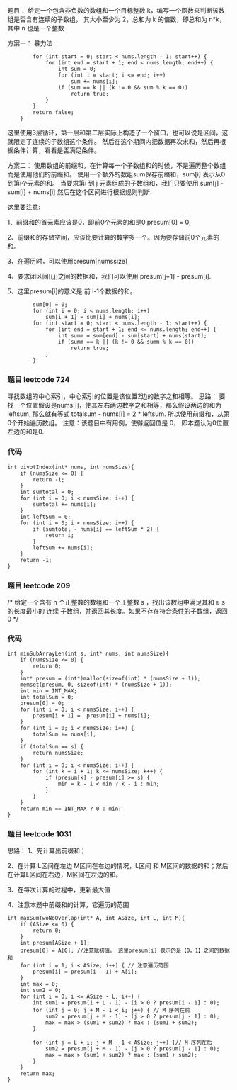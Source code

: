 题目：
给定一个包含非负数的数组和一个目标整数 k，编写一个函数来判断该数组是否含有连续的子数组，
其大小至少为 2，总和为 k 的倍数，即总和为 n*k，其中 n 也是一个整数

方案一： 暴力法
```
        for (int start = 0; start < nums.length - 1; start++) {
            for (int end = start + 1; end < nums.length; end++) {
                int sum = 0;
                for (int i = start; i <= end; i++)
                    sum += nums[i];
                if (sum == k || (k != 0 && sum % k == 0))
                    return true;
            }
        }
        return false;
    }
```

这里使用3层循环，第一层和第二层实际上构造了一个窗口，也可以说是区间，这就限定了连续的子数组这个条件。
然后在这个期间内把数据再次求和，然后再根据条件计算，看看是否满足条件。

方案二：
使用数组的前缀和，在计算每一个子数组和的时候，不是遍历整个数组而是使用他们的前缀和。
使用一个额外的数组sum保存前缀和，sum[i] 表示从0到第i个元素的和。
当要求第i 到 j 元素组成的子数组和，我们只要使用 sum[j] - sum[i] + nums[i]
然后在这个区间进行根据规则判断.

这里要注意:

1、前缀和的首元素应该是0，即前0个元素的和是0.presum[0] = 0;

2、前缀和的存储空间，应该比要计算的数字多一个。因为要存储前0个元素的和。

3、在遍历时，可以使用presum[numssize]

4、要求闭区间[i,j]之间的数据和，我们可以使用 presum[j+1] - presum[i].

5、这里presum[i]的意义是 前 i-1个数据的和。

```
        sum[0] = 0;
        for (int i = 0; i < nums.length; i++)
            sum[i + 1] = sum[i] + nums[i];
        for (int start = 0; start < nums.length - 1; start++) {
            for (int end = start + 1; end <= nums.length; end++) {
                int summ = sum[end] - sum[start] + nums[start];
                if (summ == k || (k != 0 && summ % k == 0))
                    return true;
            }
        }
```
### 题目 leetcode 724
寻找数组的中心索引，中心索引的位置是该位置2边的数字之和相等。
思路：
要找一个位置假设是nums[i]，使其左右两边数字之和相等，那么假设两边的和为 leftsum, 那么就有等式 totalsum - nums[i] = 2 * leftsum.
所以使用前缀和，从第0个开始遍历数组。
注意：该题目中有用例，使得返回值是 0， 即本题认为0位置左边的和是0.

### 代码
```
int pivotIndex(int* nums, int numsSize){
    if (numsSize <= 0) {
        return -1;
    }
    int sumtotal = 0;
    for (int i = 0; i < numsSize; i++) {
        sumtotal += nums[i];
    }
    int leftSum = 0;
    for (int i = 0; i < numsSize; i++) {
        if (sumtotal - nums[i] == leftSum * 2) {
            return i;
        }
        leftSum += nums[i];
    }
    return -1;
}
```

### 题目 leetcode 209
/*
给定一个含有 n 个正整数的数组和一个正整数 s ，找出该数组中满足其和 ≥ s 的长度最小的 连续 子数组，并返回其长度。如果不存在符合条件的子数组，返回 0
*/

### 代码
```
int minSubArrayLen(int s, int* nums, int numsSize){
    if (numsSize <= 0) {
        return 0;
    }
    int* presum = (int*)malloc(sizeof(int) * (numsSize + 1));
    memset(presum, 0, sizeof(int) * (numsSize + 1));
    int min = INT_MAX;
    int totalSum = 0;
    presum[0] = 0;
    for (int i = 0; i < numsSize; i++) {
        presum[i + 1] =  presum[i] + nums[i];
    }
    for (int i = 0; i < numsSize; i++) {
        totalSum += nums[i];
    }
    if (totalSum == s) {
        return numsSize;
    }
    for (int i = 0; i < numsSize; i++) {
        for (int k = i + 1; k <= numsSize; k++) {
            if (presum[k] - presum[i] >= s) {
                min = k - i < min ? k - i : min;
            }
        }
    }
    return min == INT_MAX ? 0 : min;
}
```

### 题目 leetcode 1031
思路：
1、先计算出前缀和；

2、在计算 L区间在左边 M区间在右边的情况，L区间 和 M区间的数据的和；然后在计算L区间在右边，M区间在左边的和。

3、在每次计算的过程中，更新最大值

4、注意本题中前缀和的计算，它遍历的范围

```
int maxSumTwoNoOverlap(int* A, int ASize, int L, int M){
    if (ASize <= 0) {
        return 0;
    }
    int presum[ASize + 1];
    presum[0] = A[0]; //注意赋初值。 这里presum[i] 表示的是【0，1】之间的数据和
    for (int i = 1; i < ASize; i++) { // 注意遍历范围
        presum[i] = presum[i - 1] + A[i];
    }
    int max = 0;
    int sum2 = 0;
    for (int i = 0; i <= ASize - L; i++) {
        int sum1 = presum[i + L - 1] - (i > 0 ? presum[i - 1] : 0);
        for (int j = 0; j + M - 1 < i; j++) { // M 序列在前
            sum2 = presum[j + M - 1] - (j > 0 ? presum[j - 1] : 0);
            max = max > (sum1 + sum2) ? max : (sum1 + sum2);
        }

        for (int j = L + i; j + M - 1 < ASize; j++) {// M 序列在后
            sum2 = presum[j + M - 1] - (j > 0 ? presum[j - 1] : 0);
            max = max > (sum1 + sum2) ? max : (sum1 + sum2);
        }
    }
    return max;
}
```
